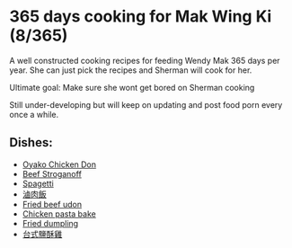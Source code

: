 # 365 days cooking for Mak Wing Ki (8/365)

A well constructed cooking recipes for feeding Wendy Mak 365 days per year. She can just pick the recipes and Sherman will cook for her. 

Ultimate goal: Make sure she wont get bored on Sherman cooking

Still under-developing but will keep on updating and post food porn every once a while. 

## Dishes:
+ [Oyako Chicken Don](https://github.com/wkchef/365cook4mwk/blob/main/recipes/japanese/oyako_chicken_don.md)
+ [Beef Stroganoff](https://github.com/wkchef/365cook4mwk/blob/main/recipes/russian/beef_stroganoff.md)
+ [Spagetti](https://github.com/wkchef/365cook4mwk/blob/main/recipes/italian/spagetti.md)
+ [滷肉飯](https://github.com/wkchef/365cook4mwk/blob/main/recipes/taiwanese/lu_rou.md)
+ [Fried beef udon](https://github.com/wkchef/365cook4mwk/blob/main/recipes/japanese/fried_beef_udon.md)
+ [Chicken pasta bake](https://github.com/wkchef/365cook4mwk/blob/main/recipes/italian/chicken%20pasta%20bake.md)
+ [Fried dumpling](https://github.com/wkchef/365cook4mwk/blob/main/recipes/japanese/fried_dumpling.md)
+ [台式鹽酥雞](https://github.com/wkchef/365cook4mwk/blob/main/recipes/taiwanese/popcorn_chicken.md)
